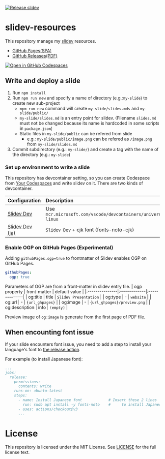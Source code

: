 [![Release slidev](https://github.com/inusturbo/slidevs/actions/workflows/release.yaml/badge.svg)](https://github.com/inusturbo/slidevs/actions/workflows/release.yaml)

# slidev-resources

This repository manage my [slidev](https://sli.dev/) resources.

* [GitHub Pages(SPA)](http://ma.shanpeng.im/slidevs)
* [GitHub Releases(PDF)](https://github.com/inusturbo/slidevs/releases)

[![Open in GitHub Codespaces](https://github.com/codespaces/badge.svg)](https://codespaces.new/inusturbo/slidevs)

## Write and deploy a slide

1. Run `npm install`
2. Run `npm run new` and specify a name of directory (e.g.:`my-slide`) to create new sub-project
   * `npm run new` command will create `my-slide/slides.mds` and `my-slide/public/`
   * `my-slide/slides.md` is an entry point for slidev. (Filename `slides.md` must not be changed because its name is hardcoded in some scripts in `package.json`)
   * Static files in `my-slide/public` can be refered from slide
     * e.g.: `my-slide/public/image.png` can be refered as `/image.png` from `my-slide/slides.md`
3. Commit subdirectory (e.g.: `my-slide/`) and create a tag with the name of the directory (e.g.: `my-slide`)

### Set up environment to write a slide

This repository has devcontainer setting, so you can create Codespace from [Your Codespaces](https://github.com/inusturbo/slidevs/codespaces) and write slidev on it.
There are two kinds of devcontainer.

| Configuration   | Description |
|:----------------|:------------|
| [Slidev Dev](./.devcontainer/devcontainer.json)  | Use `mcr.microsoft.com/vscode/devcontainers/universal:2-linux` |
| [Slidev Dev (ja)](./.devcontainer/slidev-dev-ja) | `Slidev Dev` + cjk font (fonts-noto-cjk) |

### Enable OGP on GitHub Pages (Experimental)

Adding `githubPages.ogp=true` to frontmatter of Slidev enables OGP on GitHub Pages.

```yaml
githubPages:
  ogp: true
```

Parameters of OGP are from a front-matter in slidev entry file.
| ogp property   | front-matter | default value |
|:---------------|:-------------|:--------------|
| og:title       | title        | `Slidev Presentation` |
| og:type        | -            | `website`     |
| og:url         | -            | `{url_ghpages}`      |
| og:image       | -            | `{url_ghpages}/preview.png` |
| og:description | info         | `(empty)`     |

Preview image of `og:image` is generate from the first page of PDF file.

## When encounting font issue

If your slide encounters font issue, you need to add a step to install your language's font to [the release action](./.github/workflows/release.yaml).

For example (to install Japanese font):

```yaml
...
jobs:
  release:
    permissions:
      contents: write
    runs-on: ubuntu-latest
    steps:
      - name: Install Japanese font            # Insert these 2 lines
        run: sudo apt install -y fonts-noto    #     to install Japanese font
      - uses: actions/checkout@v3
      ...
```

# License

This repository is licensed under the MIT License. See [LICENSE](LICENSE) for the full license text.